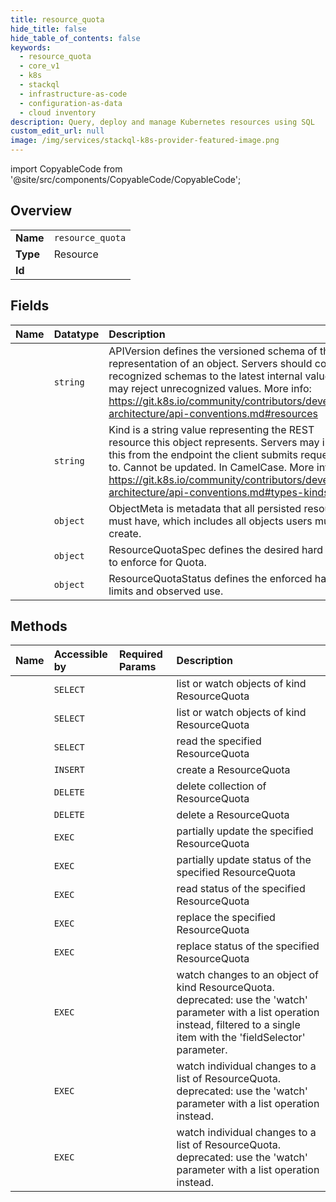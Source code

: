 ```yaml
---
title: resource_quota
hide_title: false
hide_table_of_contents: false
keywords:
  - resource_quota
  - core_v1
  - k8s    
  - stackql
  - infrastructure-as-code
  - configuration-as-data
  - cloud inventory
description: Query, deploy and manage Kubernetes resources using SQL
custom_edit_url: null
image: /img/services/stackql-k8s-provider-featured-image.png
---
```


import CopyableCode from '@site/src/components/CopyableCode/CopyableCode';




## Overview
<table><tbody>
<tr><td><b>Name</b></td><td><code>resource_quota</code></td></tr>
<tr><td><b>Type</b></td><td>Resource</td></tr>
<tr><td><b>Id</b></td><td><CopyableCode code="k8s.core_v1.resource_quota" /></td></tr>
</tbody></table>

## Fields
| Name | Datatype | Description |
|:-----|:---------|:------------|
| <CopyableCode code="apiVersion" /> | `string` | APIVersion defines the versioned schema of this representation of an object. Servers should convert recognized schemas to the latest internal value, and may reject unrecognized values. More info: https://git.k8s.io/community/contributors/devel/sig-architecture/api-conventions.md#resources |
| <CopyableCode code="kind" /> | `string` | Kind is a string value representing the REST resource this object represents. Servers may infer this from the endpoint the client submits requests to. Cannot be updated. In CamelCase. More info: https://git.k8s.io/community/contributors/devel/sig-architecture/api-conventions.md#types-kinds |
| <CopyableCode code="metadata" /> | `object` | ObjectMeta is metadata that all persisted resources must have, which includes all objects users must create. |
| <CopyableCode code="spec" /> | `object` | ResourceQuotaSpec defines the desired hard limits to enforce for Quota. |
| <CopyableCode code="status" /> | `object` | ResourceQuotaStatus defines the enforced hard limits and observed use. |
## Methods
| Name | Accessible by | Required Params | Description |
|:-----|:--------------|:----------------|:------------|
| <CopyableCode code="listCoreV1NamespacedResourceQuota" /> | `SELECT` | <CopyableCode code="namespace, cluster_addr, protocol" /> | list or watch objects of kind ResourceQuota |
| <CopyableCode code="listCoreV1ResourceQuotaForAllNamespaces" /> | `SELECT` | <CopyableCode code="cluster_addr, protocol" /> | list or watch objects of kind ResourceQuota |
| <CopyableCode code="readCoreV1NamespacedResourceQuota" /> | `SELECT` | <CopyableCode code="name, namespace, cluster_addr, protocol" /> | read the specified ResourceQuota |
| <CopyableCode code="createCoreV1NamespacedResourceQuota" /> | `INSERT` | <CopyableCode code="namespace, cluster_addr, protocol" /> | create a ResourceQuota |
| <CopyableCode code="deleteCoreV1CollectionNamespacedResourceQuota" /> | `DELETE` | <CopyableCode code="namespace, cluster_addr, protocol" /> | delete collection of ResourceQuota |
| <CopyableCode code="deleteCoreV1NamespacedResourceQuota" /> | `DELETE` | <CopyableCode code="name, namespace, cluster_addr, protocol" /> | delete a ResourceQuota |
| <CopyableCode code="patchCoreV1NamespacedResourceQuota" /> | `EXEC` | <CopyableCode code="name, namespace, cluster_addr, protocol" /> | partially update the specified ResourceQuota |
| <CopyableCode code="patchCoreV1NamespacedResourceQuotaStatus" /> | `EXEC` | <CopyableCode code="name, namespace, cluster_addr, protocol" /> | partially update status of the specified ResourceQuota |
| <CopyableCode code="readCoreV1NamespacedResourceQuotaStatus" /> | `EXEC` | <CopyableCode code="name, namespace, cluster_addr, protocol" /> | read status of the specified ResourceQuota |
| <CopyableCode code="replaceCoreV1NamespacedResourceQuota" /> | `EXEC` | <CopyableCode code="name, namespace, cluster_addr, protocol" /> | replace the specified ResourceQuota |
| <CopyableCode code="replaceCoreV1NamespacedResourceQuotaStatus" /> | `EXEC` | <CopyableCode code="name, namespace, cluster_addr, protocol" /> | replace status of the specified ResourceQuota |
| <CopyableCode code="watchCoreV1NamespacedResourceQuota" /> | `EXEC` | <CopyableCode code="name, namespace, cluster_addr, protocol" /> | watch changes to an object of kind ResourceQuota. deprecated: use the 'watch' parameter with a list operation instead, filtered to a single item with the 'fieldSelector' parameter. |
| <CopyableCode code="watchCoreV1NamespacedResourceQuotaList" /> | `EXEC` | <CopyableCode code="namespace, cluster_addr, protocol" /> | watch individual changes to a list of ResourceQuota. deprecated: use the 'watch' parameter with a list operation instead. |
| <CopyableCode code="watchCoreV1ResourceQuotaListForAllNamespaces" /> | `EXEC` | <CopyableCode code="cluster_addr, protocol" /> | watch individual changes to a list of ResourceQuota. deprecated: use the 'watch' parameter with a list operation instead. |
